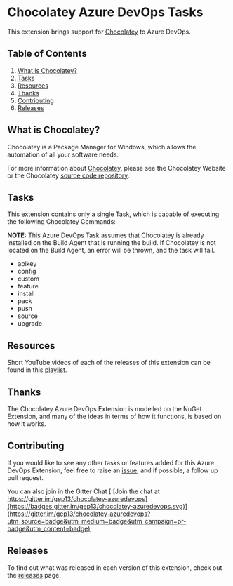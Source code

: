 # Chocolatey Azure DevOps Tasks

This extension brings support for [Chocolatey](https://chocolatey.org/) to Azure DevOps.

## Table of Contents

1. [What is Chocolatey?](#what-is-chocolatey)
1. [Tasks](#tasks)
1. [Resources](#resources)
1. [Thanks](#thanks)
1. [Contributing](#contributing)
1. [Releases](#releases)

## What is Chocolatey?

Chocolatey is a Package Manager for Windows, which allows the automation of all your software needs.

For more information about [Chocolatey](https://chocolatey.org/), please see the Chocolatey Website or the Chocolatey [source code repository](https://github.com/chocolatey/choco).


## Tasks

This extension contains only a single Task, which is capable of executing the following Chocolatey Commands:

**NOTE:** This Azure DevOps Task assumes that Chocolatey is already installed on the Build Agent that is running the build.  If Chocolatey is not located on the Build Agent, an error will be thrown, and the task will fail.

* apikey
* config
* custom
* feature
* install
* pack
* push
* source
* upgrade

## Resources

Short YouTube videos of each of the releases of this extension can be found in this [playlist](https://www.youtube.com/playlist?list=PL84yg23i9GBhGahFf5-41vOJhn3D-6EUU).

## Thanks

The Chocolatey Azure DevOps Extension is modelled on the NuGet Extension, and many of the ideas in terms of how it functions, is based on how it works.

## Contributing

If you would like to see any other tasks or features added for this Azure DevOps Extension, feel free to raise an [issue](https://github.com/gep13/chocolatey-azuredevops/issues), and if possible, a follow up pull request.

You can also join in the Gitter Chat [![Join the chat at https://gitter.im/gep13/chocolatey-azuredevops](https://badges.gitter.im/gep13/chocolatey-azuredevops.svg)](https://gitter.im/gep13/chocolatey-azuredevops?utm_source=badge&utm_medium=badge&utm_campaign=pr-badge&utm_content=badge)

## Releases

To find out what was released in each version of this extension, check out the [releases](https://github.com/gep13/chocolatey-azuredevops/releases) page.
